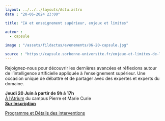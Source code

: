 ```yaml
---
layout: ../../../layouts/Actu.astro
date : "20-06-2024 23:00"

title: "IA et enseignement supérieur, enjeux et limites"

auteur :
  - capsule

image : "/assets/fildactus/evenements/06-20-capsule.jpg"

source : "https://capsule.sorbonne-universite.fr/enjeux-et-limites-de-lia-dans-lenseignement-superieur/"
---
```


Rejoignez-nous pour découvrir les dernières avancées et réflexions autour de l’intelligence artificielle appliquée à l’enseignement supérieur. Une occasion unique de débattre et de partager avec des expertes et experts du domaine.

__Jeudi 20 Juin à partir de 9h à 17h__  
[À l’Atrium](https://capsule.sorbonne-universite.fr/pratique/#nous-voir) du campus Pierre et Marie Curie  
__[Sur Inscription](https://lime3-app2.sorbonne-universite.fr/index.php/233923)__

[Programme et Détails des interventions](https://capsule.sorbonne-universite.fr/enjeux-et-limites-de-lia-dans-lenseignement-superieur/)